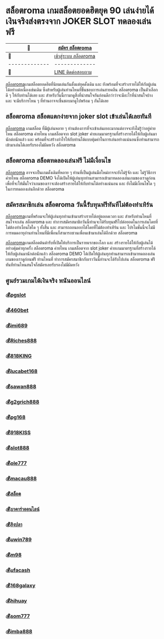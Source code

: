 # สล็อตroma  เกมสล็อตยอดฮิตยุค 90 เล่นง่ายได้เงินจริงส่งตรงจาก JOKER SLOT ทดลองเล่นฟรี 

:money_with_wings: | [สมัคร สล็อตroma​](https://bit.ly/3LRjuTX)
------------- | -------------
:sparkling_heart:  |[เข้าสู่ระบบ สล็อตroma​](https://bit.ly/3LRjuTX)
------------- | -------------
:calling: | [LINE ติดต่อสอบถาม](https://bit.ly/3fv4cbx)

[สล็อตroma​](https://bit.ly/3LRjuTX) เกมสล็อตยอดฮิตที่นิยมเล่นกันตั้งแต่ยุคดั้งเดิม และ ยังพร้อมที่จะสร้างรายได้ให้กับผู้เล่นได้อย่างต่อเนื่องเช่นเดิม ซึ่งสำหรับผู้เล่นท่านไหนที่ชื่นชอบการเล่นสายคลีน สล็อตroma เป็นตัวเลือกดี ๆ ให้กับท่านได้เลย และ สำหรับวันนี้เรามาดูสิ่งที่น่าสนใจกันก่อนดีกว่าว่าจะมีอะไรที่น่าสนใจบ้าง และ จะมีบริการไหน ๆ ที่ท่านอาจจะชื่นชอบมาดูไปพร้อม ๆ กันได้เลย 

## สล็อตroma สล็อตแตกง่ายจาก joker slot เข้าเล่นได้เลยทันที 

[สล็อตroma​](https://bit.ly/3LRjuTX)  เกมสล็อต ที่มีผู้เล่นหลาย ๆ ท่านต้องการที่จะเข้าเล่นเยอะมากแต่อาจจะยังไม่รู้ว่าอยู่ค่ายไหน สล็อตroma ค่ายไหน เกมสล็อตจาก slot joker ค่ายเกมมาตรฐานที่สร้างรายได้ให้กับผู้เล่นมานักต่อนักแล้ว และ พร้อมที่จะสร้างกำไรให้กับท่านได้แบบคุ้มค่าในการเล่นอย่างแน่นอนซึ่งท่านสามารถเข้ามาเล่นได้เลยรับรองไม่ผิดหวัง สล็อตroma 

## สล็อตroma สล็อตทดลองเล่นฟรี ไม่มีเงื่อนไข 
[สล็อตroma​](https://bit.ly/3LRjuTX)  อาจจะเป็นเกมดั้งเดิมที่หลาย ๆ ท่านที่เป็นผู้เล่นมือใหม่อาจจะยังไม่รู้จัก และ ไม่รู้วิธีการ ค่ายไหน สล็อตroma DEMO จึงได้เปิดให้ผู้เล่นทุกท่านสามารถเข้ามาทดลองเล่นเกมของเราดูก่อนเพื่อที่จะให้มั่นใจว่าเกมของเราจะต้องสร้างรายได้ให้กับท่านได้อย่างแน่นอน และ ยังไม่มีเงื่อนไขใด ๆ ในการทดลองเล่นอีกด้วย สล็อตroma  

## สมัครสมาชิกเล่น  สล็อตroma  วันนี้รับทุนฟรีทันทีไม่ต้องทำเทิร์น

[สล็อตroma​](https://bit.ly/3LRjuTX)  เกมที่พร้อมจะให้ผู้เล่นทุกท่านเข้ามาสร้างรายได้อยู่ตลอดเวลา และ สำหรับท่านไหนที่สนใจจะเล่น สล็อตroma และ ทำการสมัครสมาชิกวันนี้ท่านจะได้รับทุนฟรีไปต่อยอดในการเล่นโดยที่ไม่ต้องทำเงื่อนไขใด ๆ ทั้งสิ้น และ สามารถถอนออกได้โดยที่ไม่ต้องทำเทิร์น และ โปรโมชั่นนี้จะไม่มีการหมดอายุอ่านท่านไหนที่มีเพื่อนก็สามารถชวนเพื่อนเข้ามาเล่นได้อีกด้วย สล็อตroma

[สล็อตroma​](https://bit.ly/3LRjuTX)  เกมสล็อตต้นตำรับที่เปิดให้บริการเป็นรายแรกของโลก และ สร้างรายได้ให้กับผู้เล่นได้อย่างคุ้มค่าทุกครั้ง สล็อตroma ค่ายไหน เกมสล็อตจาก slot joker ค่ายเกมมาตรฐานที่สร้างรายได้ให้กับผู้เล่นมานักต่อนักแล้ว สล็อตroma DEMO ได้เปิดให้ผู้เล่นทุกท่านสามารถเข้ามาทดลองเล่นเกมของเราดูก่อนฟรี ท่านไหนที่ ทำการสมัครสมาชิกกับเราวันนี้ท่านจะได้รับไปเล่น สล็อตroma ฟรีทันทีท่านไหนสนใจก็สมัครเลยรับรองไม่มีผิดหวัง

 
## ศูนย์รวมเกมได้เงินจริง พนันออนไลน์
### :moneybag:[pgslot](https://bit.ly/3LRjuTX)
### :moneybag:[460bet](https://bit.ly/3LRjuTX)
### :moneybag:[imi689](https://bit.ly/3LRjuTX)
### :moneybag:[Riches888](https://bit.ly/3LRjuTX)
### :moneybag:[818KING](https://bit.ly/3LRjuTX)
### :moneybag:[lucabet168](https://bit.ly/3LRjuTX)
### :moneybag:[sawan888](https://bit.ly/3LRjuTX)
### :moneybag:[g2grich888](https://bit.ly/3LRjuTX)
### :moneybag:[pg168](https://bit.ly/3LRjuTX)
### :moneybag:[918KISS](https://bit.ly/3LRjuTX)
### :moneybag:[slot888](https://bit.ly/3LRjuTX)
### :moneybag:[ole777](https://bit.ly/3LRjuTX)
### :moneybag:[macau888](https://bit.ly/3LRjuTX)
### :moneybag:[สล็อต](https://bit.ly/3LRjuTX)
### :moneybag:[บาคาร่าออนไลน์](https://bit.ly/3LRjuTX)
### :moneybag:[ยิงปลา](https://bit.ly/3LRjuTX)
### :moneybag:[uwin789](https://bit.ly/3LRjuTX)
### :moneybag:[m98](https://bit.ly/3LRjuTX)
### :moneybag:[ufacash](https://bit.ly/3LRjuTX)
### :moneybag:[168galaxy](https://bit.ly/3LRjuTX)
### :moneybag:[hihuay](https://bit.ly/3LRjuTX)
### :moneybag:[som777](https://bit.ly/3LRjuTX)
### :moneybag:[imba888](https://bit.ly/3LRjuTX)
